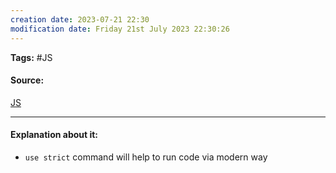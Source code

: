 ```yaml
---
creation date: 2023-07-21 22:30
modification date: Friday 21st July 2023 22:30:26
---
```


**Tags:** #JS 

#### Source:
[JS](https://javascript.info/strict-mode)

--------------------------------------

#### Explanation about it:

* `use strict` command will help to run code via modern way